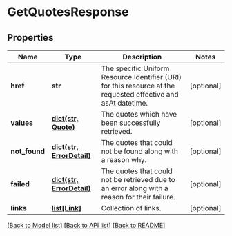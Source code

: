# GetQuotesResponse

## Properties
Name | Type | Description | Notes
------------ | ------------- | ------------- | -------------
**href** | **str** | The specific Uniform Resource Identifier (URI) for this resource at the requested effective and asAt datetime. | [optional] 
**values** | [**dict(str, Quote)**](Quote.md) | The quotes which have been successfully retrieved. | [optional] 
**not_found** | [**dict(str, ErrorDetail)**](ErrorDetail.md) | The quotes that could not be found along with a reason why. | [optional] 
**failed** | [**dict(str, ErrorDetail)**](ErrorDetail.md) | The quotes that could not be retrieved due to an error along with a reason for their failure. | [optional] 
**links** | [**list[Link]**](Link.md) | Collection of links. | [optional] 

[[Back to Model list]](../README.md#documentation-for-models) [[Back to API list]](../README.md#documentation-for-api-endpoints) [[Back to README]](../README.md)


